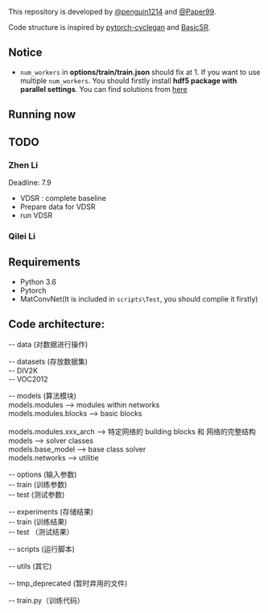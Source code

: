 This repository is developed by [@penguin1214](https://github.com/penguin1214) and [@Paper99](https://github.com/Paper99).

Code structure is inspired by [pytorch-cyclegan](https://github.com/junyanz/pytorch-CycleGAN-and-pix2pix) and [BasicSR](https://github.com/xinntao/BasicSR).

## Notice
- `num_workers` in **options/train/train.json** should fix at 1. If you want to use multiple `num_workers`. You should firstly install **hdf5 package with parallel settings**. You can find solutions from [here](http://docs.h5py.org/en/latest/build.html#building-against-parallel-hdf5)

## Running now

## TODO
### Zhen Li
Deadline: 7.9
- VDSR : complete baseline 
- Prepare data for VDSR
- run VDSR

### Qilei Li

## Requirements
- Python 3.6
- Pytorch
- MatConvNet(It is included in `scripts\Test`, you should complie it firstly)

## Code architecture:
-- data (对数据进行操作)  

-- datasets (存放数据集)  
-- DIV2K  
-- VOC2012

-- models (算法模块)  
    models.modules --> modules within networks </br>
    models.modules.blocks --> basic blocks </br>   
    models.modules.xxx_arch --> 特定网络的 building blocks 和 网络的完整结构 </br>
    models --> solver classes </br>
    models.base_model --> base class solver </br>
    models.networks --> utilitie </br>

-- options (输入参数)  
-- train (训练参数)  
-- test (测试参数)  

-- experiments (存储结果)  
-- train (训练结果)  
-- test （测试结果）

-- scripts (运行脚本)  

-- utils (其它)  

-- tmp_deprecated (暂时弃用的文件)  

-- train.py（训练代码）  

